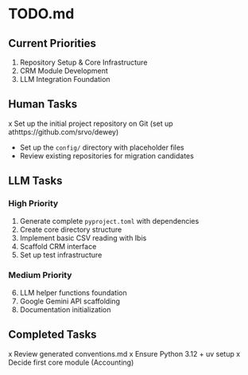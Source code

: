 # TODO.md

## Current Priorities
1. Repository Setup & Core Infrastructure
2. CRM Module Development
3. LLM Integration Foundation

## Human Tasks

x Set up the initial project repository on Git (set up athttps://github.com/srvo/dewey)
- Set up the `config/` directory with placeholder files
- Review existing repositories for migration candidates

## LLM Tasks

### High Priority
1. Generate complete `pyproject.toml` with dependencies
2. Create core directory structure
3. Implement basic CSV reading with Ibis
4. Scaffold CRM interface
5. Set up test infrastructure

### Medium Priority
6. LLM helper functions foundation
7. Google Gemini API scaffolding
8. Documentation initialization

## Completed Tasks
x Review generated conventions.md
x Ensure Python 3.12 + uv setup
x Decide first core module (Accounting)
